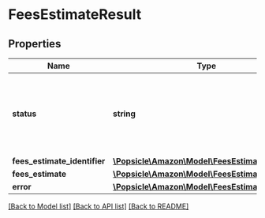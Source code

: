# FeesEstimateResult

## Properties
Name | Type | Description | Notes
------------ | ------------- | ------------- | -------------
**status** | **string** | The status of the fee request. Possible values: Success, ClientError, ServiceError. | [optional] 
**fees_estimate_identifier** | [**\Popsicle\Amazon\Model\FeesEstimateIdentifier**](FeesEstimateIdentifier.md) |  | [optional] 
**fees_estimate** | [**\Popsicle\Amazon\Model\FeesEstimate**](FeesEstimate.md) |  | [optional] 
**error** | [**\Popsicle\Amazon\Model\FeesEstimateError**](FeesEstimateError.md) |  | [optional] 

[[Back to Model list]](../../README.md#documentation-for-models) [[Back to API list]](../../README.md#documentation-for-api-endpoints) [[Back to README]](../../README.md)

